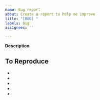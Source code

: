 ```yaml
---
name: Bug report
about: Create a report to help me improve
title: "[BUG] "
labels: Bug
assignees: ''

---
```


**Description**


**To Reproduce**
  - 
  - 
  - 
  - 
  - 
  -
